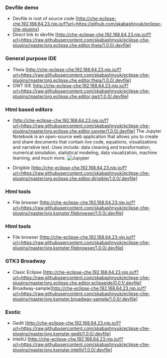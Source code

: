 ### Devfile demo

- Devfile in root of source code [http://che-eclipse-che.192.168.64.23.nip.io/f?url=https://github.com/skabashnyuk/eclipse-che-plugins]
 - Direct link to devfile [http://che-eclipse-che.192.168.64.23.nip.io/f?url=https://raw.githubusercontent.com/skabashnyuk/eclipse-che-plugins/master/org.eclipse.che.editor.theia/1.0.0/.devfile]


### General purpose IDE
 - Theia [http://che-eclipse-che.192.168.64.23.nip.io/f?url=https://raw.githubusercontent.com/skabashnyuk/eclipse-che-plugins/master/org.eclipse.che.editor.theia/1.0.0/.devfile]
 - GWT IDE [http://che-eclipse-che.192.168.64.23.nip.io/f?url=https://raw.githubusercontent.com/skabashnyuk/eclipse-che-plugins/master/org.eclipse.che.editor.gwt/1.0.0/.devfile]

### Html based editors

 -  [http://che-eclipse-che.192.168.64.23.nip.io/f?url=https://raw.githubusercontent.com/skabashnyuk/eclipse-che-plugins/master/org.eclipse.che.editor.jupyter/1.0.0/.devfile]
 The Jupyter Notebook is an open-source web application that allows you to create and share documents that contain live code, equations, visualizations and narrative text. Uses include: data cleaning and transformation, numerical simulation, statistical modeling, data visualization, machine learning, and much more.
![Jupyper](https://jupyter.org/assets/jupyterpreview.png "Jupyper")

 - Dirigible [http://che-eclipse-che.192.168.64.23.nip.io/f?url=https://raw.githubusercontent.com/skabashnyuk/eclipse-che-plugins/master/org.eclipse.che.editor.dirigible/1.0.0/.devfile]

### Html tools
 - File browser [http://che-eclipse-che.192.168.64.23.nip.io/f?url=https://raw.githubusercontent.com/skabashnyuk/eclipse-che-plugins/master/org.ksmster.filebrowser/1.0.0/.devfile]

 ### Html tools
 - File browser [http://che-eclipse-che.192.168.64.23.nip.io/f?url=https://raw.githubusercontent.com/skabashnyuk/eclipse-che-plugins/master/org.ksmster.filebrowser/1.0.0/.devfile]

 ###  GTK3 Broadway
 - Clasic Eclipse [http://che-eclipse-che.192.168.64.23.nip.io/f?url=https://raw.githubusercontent.com/skabashnyuk/eclipse-che-plugins/master/org.eclipse.che.editor.eclipseide/0.0.1/.devfile]
 - Broadway-sample[http://che-eclipse-che.192.168.64.23.nip.io/f?url=https://raw.githubusercontent.com/skabashnyuk/eclipse-che-plugins/master/org.ksmster.broadway-sample/1.0.0/.devfile]

 ###  Exotic
 - Gedit [http://che-eclipse-che.192.168.64.23.nip.io/f?url=https://raw.githubusercontent.com/skabashnyuk/eclipse-che-plugins/master/org.ksmster.gedit/1.0.0/.devfile]
 - IntelliJ [http://che-eclipse-che.192.168.64.23.nip.io/f?url=https://raw.githubusercontent.com/skabashnyuk/eclipse-che-plugins/master/org.ksmster.intellij/1.0.0/.devfile]

